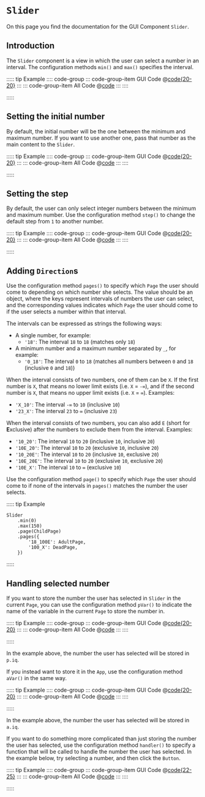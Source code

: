 # `Slider`
On this page you find the documentation for the GUI Component `Slider`.

## Introduction
The `Slider` component is a view in which the user can select a number in an interval. The configuration methods `min()` and `max()` specifies the interval.

::::: tip Example
:::: code-group
::: code-group-item GUI Code
@[code{20-20}](introduction.js)
:::
::: code-group-item All Code
@[code](introduction.js)
:::
::::

<ShowApp gui-component="slider" filename="introduction" />

:::::




## Setting the initial number
By default, the initial number will be the one between the minimum and maximum number. If you want to use another one, pass that number as the main content to the `Slider`.

::::: tip Example
:::: code-group
::: code-group-item GUI Code
@[code{20-20}](initial-number.js)
:::
::: code-group-item All Code
@[code](initial-number.js)
:::
::::

<ShowApp gui-component="slider" filename="initial-number" />

:::::




## Setting the step
By default, the user can only select integer numbers between the minimum and maximum number. Use the configuration method `step()` to change the default step from `1` to another number.

::::: tip Example
:::: code-group
::: code-group-item GUI Code
@[code{20-20}](step.js)
:::
::: code-group-item All Code
@[code](step.js)
:::
::::

<ShowApp gui-component="slider" filename="step" />

:::::




## Adding `Direction`s
Use the configuration method `pages()` to specify which `Page` the user should come to depending on which number she selects. The value should be an object, where the keys represent intervals of numbers the user can select, and the corresponding values indicates which `Page` the user should come to if the user selects a number within that interval.

The intervals can be expressed as strings the following ways:

* A single number, for example:
	* `'18'`: The interval `18` to `18` (matches only `18`)
* A minimum number and a maximum number separated by `_`, for example:
	* `'0_18'`: The interval `0` to `18` (matches all numbers between `0` and `18` (inclusive `0` and `18`))

When the interval consists of two numbers, one of them can be `X`. If the first number is `X`, that means no lower limit exists (i.e. `X` = `-∞`), and if the second number is `X`, that means no upper limit exists (i.e. `X` = `∞`). Examples:

* `'X_10'`: The interval `-∞` to `10` (inclusive `10`)
* `'23_X'`: The interval `23` to `∞` (inclusive `23`)

When the interval consists of two numbers, you can also add `E` (short for **E**xclusive) after the numbers to exclude them from the interval. Examples:

* `'10_20'`: The interval `10` to `20` (inclusive `10`, inclusive `20`)
* `'10E_20'`: The interval `10` to `20` (exclusive `10`, inclusive `20`)
* `'10_20E'`: The interval `10` to `20` (inclusive `10`, exclusive `20`)
* `'10E_20E'`: The interval `10` to `20` (exclusive `10`, exclusive `20`)
* `'10E_X'`: The interval `10` to `∞` (exclusive `10`)

Use the configuration method `page()` to specify which `Page` the user should come to if none of the intervals in `pages()` matches the number the user selects.

::::: tip Example
```js:no-line-numbers
Slider
	.min(0)
	.max(150)
	.page(ChildPage)
	.pages({
		'18_100E': AdultPage,
		'100_X': DeadPage,
	})
```
:::::




## Handling selected number
If you want to store the number the user has selected in `Slider` in the current `Page`, you can use the configuration method `pVar()` to indicate the name of the variable in the current `Page` to store the number in.

::::: tip Example
:::: code-group
::: code-group-item GUI Code
@[code{20-20}](p-var.js)
:::
::: code-group-item All Code
@[code](p-var.js)
:::
::::

<ShowApp gui-component="slider" filename="p-var" />

:::::

In the example above, the number the user has selected will be stored in `p.iq`.

If you instead want to store it in the `App`, use the configuration method `aVar()` in the same way.

::::: tip Example
:::: code-group
::: code-group-item GUI Code
@[code{20-20}](a-var.js)
:::
::: code-group-item All Code
@[code](a-var.js)
:::
::::

<ShowApp gui-component="slider" filename="a-var" />

:::::

In the example above, the number the user has selected will be stored in `a.iq`.

If you want to do something more complicated than just storing the number the user has selected, use the configuration method `handler()` to specify a function that will be called to handle the number the user has selected. In the example below, try selecting a number, and then click the `Button`.

::::: tip Example
:::: code-group
::: code-group-item GUI Code
@[code{22-25}](handler.js)
:::
::: code-group-item All Code
@[code](handler.js)
:::
::::

<ShowApp gui-component="slider" filename="handler" />

:::::